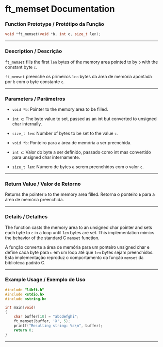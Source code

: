 # ft\_memset Documentation

### Function Prototype / Protótipo da Função

```c
void *ft_memset(void *b, int c, size_t len);
```

---

### Description / Descrição

`ft_memset` fills the first `len` bytes of the memory area pointed to by `b` with the constant byte `c`.

`ft_memset` preenche os primeiros `len` bytes da área de memória apontada por `b` com o byte constante `c`.

---

### Parameters / Parâmetros

- `void *b`: Pointer to the memory area to be filled.

- `int c`: The byte value to set, passed as an int but converted to unsigned char internally.

- `size_t len`: Number of bytes to be set to the value `c`.



- `void *b`: Ponteiro para a área de memória a ser preenchida.

- `int c`: Valor do byte a ser definido, passado como int mas convertido para unsigned char internamente.

- `size_t len`: Número de bytes a serem preenchidos com o valor `c`.

---

### Return Value / Valor de Retorno

Returns the pointer `b` to the memory area filled.
Retorna o ponteiro `b` para a área de memória preenchida.

---

### Details / Detalhes

The function casts the memory area to an unsigned char pointer and sets each byte to `c` in a loop until `len` bytes are set.
This implementation mimics the behavior of the standard C `memset` function.

A função converte a área de memória para um ponteiro unsigned char e define cada byte para `c` em um loop até que `len` bytes sejam preenchidos.
Esta implementação reproduz o comportamento da função `memset` da biblioteca padrão C.

---

### Example Usage / Exemplo de Uso

```c
#include "libft.h"
#include <stdio.h>
#include <string.h>

int main(void)
{
    char buffer[10] = "abcdefghi";
    ft_memset(buffer, 'X', 5);
    printf("Resulting string: %s\n", buffer);
    return 0;
}
```

---
